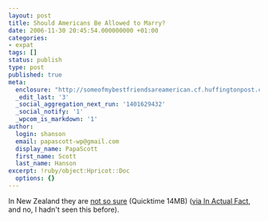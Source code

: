 ```yaml
---
layout: post
title: Should Americans Be Allowed to Marry?
date: 2006-11-30 20:45:54.000000000 +01:00
categories:
- expat
tags: []
status: publish
type: post
published: true
meta:
  enclosure: "http://someofmybestfriendsareamerican.cf.huffingtonpost.com/huffington.mov\r\n14453031\r\nvideo/quicktime\r\n"
  _edit_last: '3'
  _social_aggregation_next_run: '1401629432'
  _social_notify: '1'
  _wpcom_is_markdown: '1'
author:
  login: shanson
  email: papascott-wp@gmail.com
  display_name: PapaScott
  first_name: Scott
  last_name: Hanson
excerpt: !ruby/object:Hpricot::Doc
  options: {}
---
```

<p>In New Zealand they are <a href="http://someofmybestfriendsareamerican.cf.huffingtonpost.com/huffington.mov">not so sure</a> (Quicktime 14MB) (<a href="http://www.inactualfact.com/?p=287">via In Actual Fact</a>, and no, I hadn't seen this before).</p>

